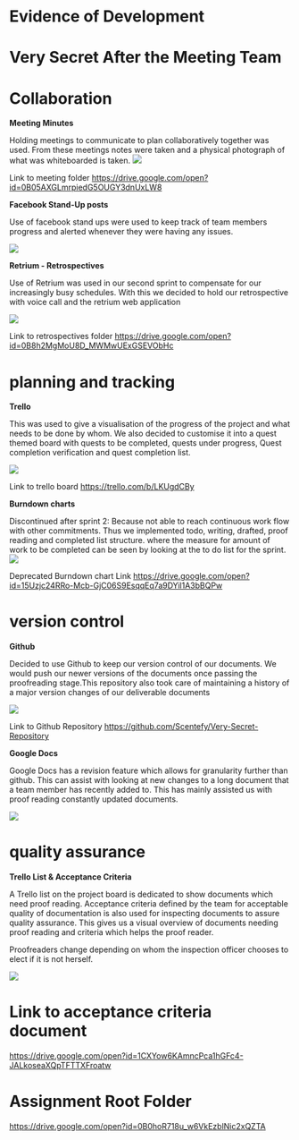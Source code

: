 Evidence of Development
======================
Very Secret After the Meeting Team
==================================

Collaboration
=============
**Meeting Minutes**

Holding meetings to communicate to plan collaboratively together was used. From these meetings notes were taken and a physical photograph of what was whiteboarded is taken.
<img src="./media/SE evidence/meeting-mins.png"/>


Link  to meeting folder
https://drive.google.com/open?id=0B05AXGLmrpiedG5OUGY3dnUxLW8













**Facebook Stand-Up posts**

Use of facebook stand ups were used to keep track of team members progress and alerted whenever they were having any issues.

<img src="./media/SE evidence/Stand-Ups.png"/>










**Retrium - Retrospectives**

Use of Retrium was used in our second sprint to compensate for our increasingly busy schedules. With this we decided to hold our retrospective with voice call and the retrium web application

<img src="./media/SE evidence/retruim.png"/>









Link to retrospectives folder
https://drive.google.com/open?id=0B8h2MgMoU8D_MWMwUExGSEVObHc



















planning and tracking
=====================
**Trello**

This was used to give a visualisation of the progress of the project and what needs to be done by whom. We also decided to customise it into a quest themed board with quests to be completed, quests under progress, Quest completion verification and quest completion list.

<img src="./media/SE evidence/TrelloBoard.png"/>












Link to trello board
https://trello.com/b/LKUgdCBy















**Burndown charts**

Discontinued after sprint 2:
Because not able to reach continuous work flow with other commitments. Thus we implemented todo, writing, drafted, proof reading and completed list structure. where the measure for amount of work to be completed can be seen  by looking at the to do list for the sprint.
<img src="./media/SE evidence/Burndown.png"/>





Deprecated Burndown chart Link
https://drive.google.com/open?id=15Uzjc24RRo-Mcb-GjC06S9EsqqEq7a9DYil1A3bBQPw

version control
===============
**Github**

Decided to use Github to keep our version control of our documents. We would push our newer versions of the documents once passing the proofreading stage.This repository also took care of maintaining a history of a major version changes of our deliverable documents

<img src="./media/SE evidence/github-commit-2.png"/>

Link to Github Repository
https://github.com/Scentefy/Very-Secret-Repository



**Google Docs**

Google Docs has a revision feature which allows for granularity further than github. This can assist with looking at new changes to a long document that a team member has recently added to. This has mainly assisted us with proof reading constantly updated documents.

<img src="./media/SE evidence/granular-version-control.png"/>














quality assurance
=================
**Trello List & Acceptance Criteria**

A Trello list on the project board is dedicated to show documents which need proof reading. Acceptance criteria defined by the team for acceptable quality of documentation is also used for inspecting documents to assure quality assurance. This gives us a visual overview of documents needing proof reading and criteria which helps the proof reader.

Proofreaders change depending on whom the inspection officer chooses to elect if it is not herself.

<img src="./media/SE evidence/Trello-quest-verification.png"/>











Link to acceptance criteria document
====================================
https://drive.google.com/open?id=1CXYow6KAmncPca1hGFc4-JALkoseaXQpTFTTXFroatw



Assignment Root Folder
======================
https://drive.google.com/open?id=0B0hoR718u_w6VkEzblNic2xQZTA
